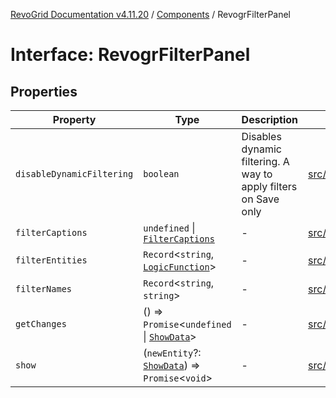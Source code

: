 [RevoGrid Documentation v4.11.20](README.md) / [Components](Namespace.Components.md) / RevogrFilterPanel

# Interface: RevogrFilterPanel

## Properties

| Property | Type | Description | Defined in |
| ------ | ------ | ------ | ------ |
| `disableDynamicFiltering` | `boolean` | Disables dynamic filtering. A way to apply filters on Save only | [src/components.d.ts:441](https://github.com/revolist/revogrid/blob/4b7a998aefffde7f50261e3e7336253a89c4c269/src/components.d.ts#L441) |
| `filterCaptions` | `undefined` \| [`FilterCaptions`](TypeAlias.FilterCaptions.md) | - | [src/components.d.ts:442](https://github.com/revolist/revogrid/blob/4b7a998aefffde7f50261e3e7336253a89c4c269/src/components.d.ts#L442) |
| `filterEntities` | `Record`\<`string`, [`LogicFunction`](TypeAlias.LogicFunction.md)\> | - | [src/components.d.ts:443](https://github.com/revolist/revogrid/blob/4b7a998aefffde7f50261e3e7336253a89c4c269/src/components.d.ts#L443) |
| `filterNames` | `Record`\<`string`, `string`\> | - | [src/components.d.ts:444](https://github.com/revolist/revogrid/blob/4b7a998aefffde7f50261e3e7336253a89c4c269/src/components.d.ts#L444) |
| `getChanges` | () => `Promise`\<`undefined` \| [`ShowData`](TypeAlias.ShowData.md)\> | - | [src/components.d.ts:445](https://github.com/revolist/revogrid/blob/4b7a998aefffde7f50261e3e7336253a89c4c269/src/components.d.ts#L445) |
| `show` | (`newEntity`?: [`ShowData`](TypeAlias.ShowData.md)) => `Promise`\<`void`\> | - | [src/components.d.ts:446](https://github.com/revolist/revogrid/blob/4b7a998aefffde7f50261e3e7336253a89c4c269/src/components.d.ts#L446) |

